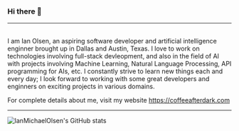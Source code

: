 ### Hi there 👋
<hr>
<br>
I am Ian Olsen, an aspiring software developer and artificial intelligence enginner brought up in Dallas and Austin, Texas. I love to work on technologies involving full-stack devleopment, and also in the field of AI with projects involving Machine Learning, Natural Language Processing, API programming for AIs, etc. I constantly strive to learn new things each and every day; I look forward to working with some great developers and enginners on exciting projects in various domains.

For complete details about me, visit my website https://coffeeafterdark.com

<hr>

![IanMichaelOlsen's GitHub stats](https://github-readme-stats.vercel.app/api?username=IanMichaelOlsen&show_icons=true&theme=city_lights)


<!--
**IanMichaelOlsen/IanMichaelOlsen** is a ✨ _special_ ✨ repository because its `README.md` (this file) appears on your GitHub profile.

Here are some ideas to get you started:

- 🔭 I’m currently working on ...
- 🌱 I’m currently learning ...
- 👯 I’m looking to collaborate on ...
- 🤔 I’m looking for help with ...
- 💬 Ask me about ...
- 📫 How to reach me: ...
- 😄 Pronouns: ...
- ⚡ Fun fact: ...
-->
